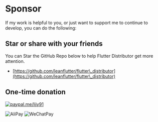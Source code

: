 # Sponsor

If my work is helpful to you, or just want to support me to continue to develop, you can do the following:

## Star or share with your friends

You can Star the GitHub Repo below to help Flutter Distributor get more attention.

* [https://github.com/leanflutter/flutter\_distributor](https://github.com/leanflutter/flutter\_distributor)

## One-time donation

[![paypal.me/lijy91](https://ionicabizau.github.io/badges/paypal.svg)](https://www.paypal.me/lijy91)

![AliPay](.gitbook/assets/donate\_via\_alipay.png) ![WeChatPay](.gitbook/assets/donate\_via\_wechatpay.png)
